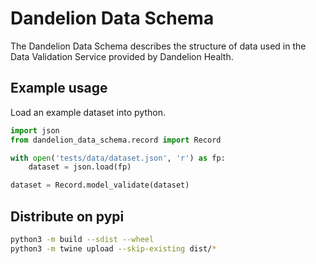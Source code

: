 # Dandelion Data Schema

The Dandelion Data Schema describes the structure of data used in the Data Validation Service provided by Dandelion Health.

## Example usage

Load an example dataset into python.

```python
import json
from dandelion_data_schema.record import Record

with open('tests/data/dataset.json', 'r') as fp:
    dataset = json.load(fp)

dataset = Record.model_validate(dataset)
```

## Distribute on pypi

```bash
python3 -m build --sdist --wheel
python3 -m twine upload --skip-existing dist/*
```
